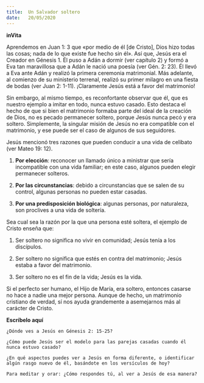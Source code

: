 ```yaml
---
title:  Un Salvador soltero
date:   20/05/2020
---
```


**inVita**

Aprendemos en Juan 1: 3 que «por medio de él [de Cristo], Dios hizo todas las cosas; nada de lo que existe fue hecho sin él». Así que, Jesús era el Creador en Génesis 1. Él puso a Adán a dormir (ver capítulo 2) y formó a Eva tan maravillosa que a Adán le nació una poesía (ver Gén. 2: 23). Él llevó a Eva ante Adán y realizó la primera ceremonia matrimonial. Más adelante, al comienzo de su ministerio terrenal, realizó su primer milagro en una fiesta de bodas (ver Juan 2: 1-11). ¡Claramente Jesús está a favor del matrimonio!

Sin embargo, al mismo tiempo, es reconfortante observar que él, que es nuestro ejemplo a imitar en todo, nunca estuvo casado. Esto destaca el hecho de que si bien el matrimonio formaba parte del ideal de la creación de Dios, no es pecado permanecer soltero, porque Jesús nunca pecó y era soltero. Simplemente, la singular misión de Jesús no era compatible con el matrimonio, y ese puede ser el caso de algunos de sus seguidores.

Jesús mencionó tres razones que pueden conducir a una vida de celibato (ver Mateo 19: 12).

1. **Por elección**: reconocer un llamado único a ministrar que sería incompatible con una vida familiar; en este caso, algunos pueden elegir permanecer solteros.

2. **Por las circunstancias**: debido a circunstancias que se salen de su control, algunas personas no pueden estar casadas.

3. **Por una predisposición biológica**: algunas personas, por naturaleza, son proclives a una vida de soltería.

Sea cual sea la razón por la que una persona esté soltera, el ejemplo de Cristo enseña que:

1. Ser soltero no significa no vivir en comunidad; Jesús tenía a los discípulos.

2. Ser soltero no significa que estés en contra del matrimonio; Jesús estaba a favor del matrimonio.

3. Ser soltero no es el fin de la vida; Jesús es la vida.

Si el perfecto ser humano, el Hijo de María, era soltero, entonces casarse no hace a nadie una mejor persona. Aunque de hecho, un matrimonio cristiano de verdad, sí nos ayuda grandemente a asemejarnos más al carácter de Cristo.

**Escríbelo aquí**

`¿Dónde ves a Jesús en Génesis 2: 15-25?`

`¿Cómo puede Jesús ser el modelo para las parejas casadas cuando él nunca estuvo casado?`

`¿En qué aspectos puedes ver a Jesús en forma diferente, o identificar algún rasgo nuevo de él, basándote en los versículos de hoy?`

`Para meditar y orar: ¿Cómo respondes tú, al ver a Jesús de esa manera?`
